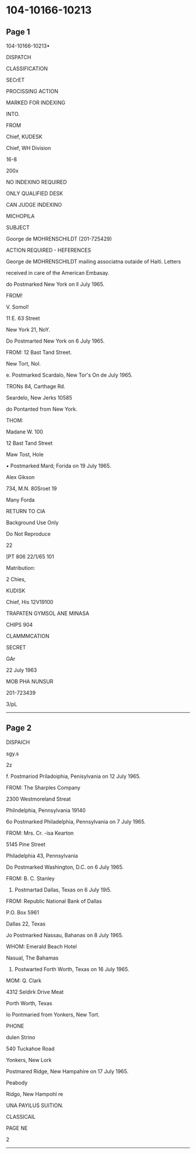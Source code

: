 # 104-10166-10213

## Page 1

104-10166-10213•

DISPATCH

CLASSIFICATION

SECrET

PROCISSING ACTION

MARKED FOR INDEXING

INTO.

FROM

Chief, KUDESK

Chief, WH Division

16-8

200x

NO INDEXINO REQUIRED

ONLY QUALIFIED DESK

CAN JUDGE INDEXINO

MICHOPILA

SUBJECT

Goorge de MOHRENSCHILDT (201-725429)

ACTION REQUIRED - HEFERENCES

George de MOHRENSCHILDT mailing associatna outaide of Haiti. Letters

received in care of the American Embasay.

do Postmarked New York on ll July 1965.

FROM!

V. Somol!

11 E. 63 Street

New York 21, NoY.

Do Postmarted New York on 6 July 1965.

FROM: 12 Bast Tand Street.

New Tort, NoI.

e. Postmarked Scardalo, New Tor's On de July 1965.

TRONs 84, Carthage Rd.

Seardelo, New Jerks 10585

do Pontanted from New York.

THOM:

Madane W. 100

12 Bast Tand Street

Maw Tost, Hole

• Postmarked Mard; Forida on 19 July 1965.

Alex Gikson

734, M.N. 80Sroet 19

Many Forda

RETURN TO CIA

Background Use Only

Do Not Reproduce

22

[PT 806 22/1/65 101

Matribution:

2 Chies,

KUDISK

Chief, His 12V19100

TRAPATEN GYMSOL ANE MINASA

CHIPS 904

CLAMMMCATION

SECRET

GAr

22 July 1963

MOB PHA NUNSUR

201-723439

3/pL

---

## Page 2

DISPAICH

sgy.s

2z

f. Postmariod Priladoiphia, Penisylvania on 12 July 1965.

FROM: The Sharples Company

2300 Westmoreland Streat

Philndelphia, Pennsylvania 19140

6o Postmarked Philadelphia, Pennsylvania on 7 July 1965.

FROM: Mrs. Cr. -isa Kearton

5145 Pine Street

Philadelphia 43, Pennsylvania

Do Postmarked Washington, D.C. on 6 July 1965.

FROM: B. C. Stanley

1. Postmartad Dallas, Texas on 6 July 19i5.

FROM: Republic National Bank of Dallas

P.O. Box 5961

Dallas 22, Texas

Jo Postmarked Nassau, Bahanas on 8 July 1965.

WHOM: Emerald Beach Hotel

Nasual, The Bahamas

1. Postwarted Forth Worth, Texas on 16 July 1965.

MOM: Q. Clark

4312 Seldirk Drive Meat

Porth Worth, Texas

Io Pontmaried from Yonkers, New Tort.

PHONE

dulen Strino

540 Tuckahoe Road

Yonkers, New Lork

Postmared Ridge, New Hampahire on 17 July 1965.

Peabody

Ridgo, New Hampohl re

UNA PAYILUS SUITION.

CLASSICAlL

PAGE NE

2

---

